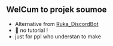 ## WelCum to projek soumoe

- Alternative from [Ruka_DiscordBot](https://github.com/faris0520/ruka_discordbot)
- 🤔 no tutorial !
- just for ppl who understan to make 

